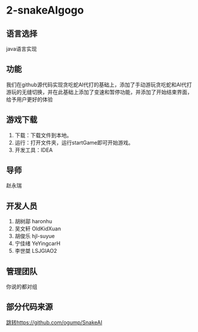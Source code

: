 # 2-snakeAIgogo
## 语言选择
java语言实现
## 功能
我们在github源代码实现贪吃蛇AI代打的基础上，添加了手动游玩贪吃蛇和AI代打游玩的无缝切换，并在此基础上添加了变速和暂停功能，并添加了开始结束界面，给予用户更好的体验

## 游戏下载
1. 下载：下载文件到本地。
2. 运行：打开文件夹，运行startGame即可开始游戏。
3. 开发工具：IDEA


## 导师
赵永瑞

## 开发人员
1. 胡树鄗 haronhu
2. 吴文轩 OldKidXuan
3. 胡俊乐 hjl-suyue
4. 宁佳绪 YeYingcarH
5. 李世桀 LSJGIAO2
## 管理团队
你说的都对组 
## 部分代码来源
[跳转https://github.com/ogump/SnakeAI](https://github.com/ogump/SnakeAI)

